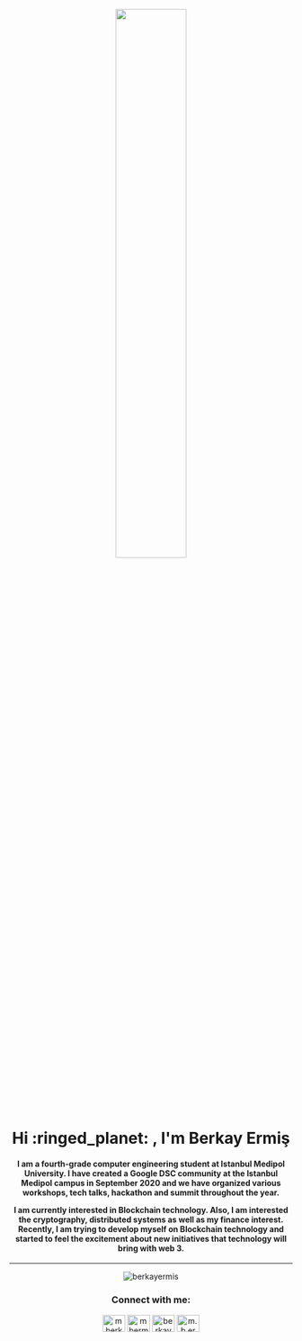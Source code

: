 <p align="center">
<img src="https://media.giphy.com/media/k4n9RZ6c9Gc3eOvBKc/giphy.gif?cid=790b761122c49c7cb8dee850f14ce8f02894482919d7fbc0&rid=giphy.gif&ct=g" width="50%"/>
</p>

<h1 align="center">Hi :ringed_planet:	, I'm Berkay Ermiş</h1>
<h4 align="center">
  
I am a fourth-grade computer engineering student at Istanbul Medipol University.
I have created a Google DSC community at the Istanbul Medipol campus in September 2020 and we have organized various workshops, tech talks, hackathon and summit throughout the year.

I am currently interested in Blockchain technology. Also, I am interested the cryptography, distributed systems as well as my finance interest. Recently, I am trying to develop myself on Blockchain technology and started to feel the excitement about new initiatives that technology will bring with web 3.
  
</h4>
<hr>
<p align="center"><img align="center" src="https://github-readme-stats.vercel.app/api/top-langs?username=berkayermis&show_icons=true&locale=en&layout=compact&theme=dracula" alt="berkayermis" /></p>

<h3 align="center">Connect with me:</h3>
<p align="center">
<a href="https://twitter.com/mberkayermis" target="blank"><img align="center" src="https://cdn.jsdelivr.net/npm/simple-icons@3.0.1/icons/twitter.svg" alt="mberkayermis" height="30" width="40" /></a>
<a href="https://linkedin.com/in/mbermis" target="blank"><img align="center" src="https://cdn.jsdelivr.net/npm/simple-icons@3.0.1/icons/linkedin.svg" alt="mbermis" height="30" width="40" /></a>
<a href="https://stackoverflow.com/users/14156272/berkay" target="blank"><img align="center" src="https://cdn.jsdelivr.net/npm/simple-icons@3.0.1/icons/stackoverflow.svg" alt="berkayermis" height="30" width="40" /></a>
<a href="https://instagram.com/m.b.ermis" target="blank"><img align="center" src="https://cdn.jsdelivr.net/npm/simple-icons@3.0.1/icons/instagram.svg" alt="m.b.ermis" height="30" width="40" /></a>
</p>
